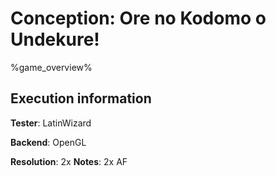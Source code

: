 # Conception: Ore no Kodomo o Undekure! 

%game_overview%

## Execution information

**Tester**: LatinWizard

**Backend**: OpenGL

**Resolution**: 2x
**Notes**: 2x AF